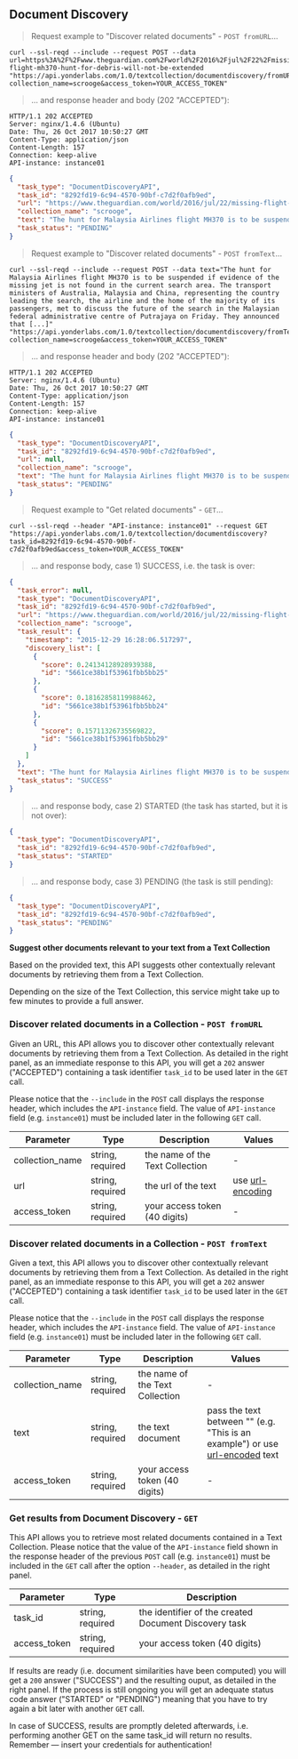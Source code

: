 ## Document Discovery 


> Request example to "Discover related documents" - `POST fromURL`...

```shell
curl --ssl-reqd --include --request POST --data url=https%3A%2F%2Fwww.theguardian.com%2Fworld%2F2016%2Fjul%2F22%2Fmissing-flight-mh370-hunt-for-debris-will-not-be-extended "https://api.yonderlabs.com/1.0/textcollection/documentdiscovery/fromURL?collection_name=scrooge&access_token=YOUR_ACCESS_TOKEN"
```

>... and response header and body (202 "ACCEPTED"):

```
HTTP/1.1 202 ACCEPTED
Server: nginx/1.4.6 (Ubuntu)
Date: Thu, 26 Oct 2017 10:50:27 GMT
Content-Type: application/json
Content-Length: 157
Connection: keep-alive
API-instance: instance01
```
```json
{
  "task_type": "DocumentDiscoveryAPI", 
  "task_id": "8292fd19-6c94-4570-90bf-c7d2f0afb9ed", 
  "url": "https://www.theguardian.com/world/2016/jul/22/missing-flight-mh370-hunt-for-debris-will-not-be-extended", 
  "collection_name": "scrooge", 
  "text": "The hunt for Malaysia Airlines flight MH370 is to be suspended if evidence of the missing jet is not found in the current search area. The transport ministers of Australia, Malaysia and China, representing the country leading the search, the airline and the home of the majority of its passengers, met to discuss the future of the search in the Malaysian federal administrative centre of Putrajaya on Friday. They announced that [...]", 
  "task_status": "PENDING"
}
```


> Request example to "Discover related documents" - `POST fromText`...

```shell
curl --ssl-reqd --include --request POST --data text="The hunt for Malaysia Airlines flight MH370 is to be suspended if evidence of the missing jet is not found in the current search area. The transport ministers of Australia, Malaysia and China, representing the country leading the search, the airline and the home of the majority of its passengers, met to discuss the future of the search in the Malaysian federal administrative centre of Putrajaya on Friday. They announced that [...]" "https://api.yonderlabs.com/1.0/textcollection/documentdiscovery/fromText?collection_name=scrooge&access_token=YOUR_ACCESS_TOKEN"
```

>... and response header and body (202 "ACCEPTED"):

```
HTTP/1.1 202 ACCEPTED
Server: nginx/1.4.6 (Ubuntu)
Date: Thu, 26 Oct 2017 10:50:27 GMT
Content-Type: application/json
Content-Length: 157
Connection: keep-alive
API-instance: instance01
```
```json
{
  "task_type": "DocumentDiscoveryAPI", 
  "task_id": "8292fd19-6c94-4570-90bf-c7d2f0afb9ed", 
  "url": null, 
  "collection_name": "scrooge", 
  "text": "The hunt for Malaysia Airlines flight MH370 is to be suspended if evidence of the missing jet is not found in the current search area. The transport ministers of Australia, Malaysia and China, representing the country leading the search, the airline and the home of the majority of its passengers, met to discuss the future of the search in the Malaysian federal administrative centre of Putrajaya on Friday. They announced that [...]", 
  "task_status": "PENDING"
}
```


> Request example to "Get related documents" - `GET`...

```shell
curl --ssl-reqd --header "API-instance: instance01" --request GET "https://api.yonderlabs.com/1.0/textcollection/documentdiscovery?task_id=8292fd19-6c94-4570-90bf-c7d2f0afb9ed&access_token=YOUR_ACCESS_TOKEN"
```

>... and response body, case 1) SUCCESS, i.e. the task is over:

```json
{
  "task_error": null, 
  "task_type": "DocumentDiscoveryAPI", 
  "task_id": "8292fd19-6c94-4570-90bf-c7d2f0afb9ed", 
  "url": "https://www.theguardian.com/world/2016/jul/22/missing-flight-mh370-hunt-for-debris-will-not-be-extended", 
  "collection_name": "scrooge", 
  "task_result": {
    "timestamp": "2015-12-29 16:28:06.517297", 
    "discovery_list": [
      {
        "score": 0.24134128928939388, 
        "id": "5661ce38b1f53961fbb5bb25"
      }, 
      {
        "score": 0.18162858119988462, 
        "id": "5661ce38b1f53961fbb5bb24"
      }, 
      {
        "score": 0.15711326735569822, 
        "id": "5661ce38b1f53961fbb5bb29"
      }
    ]
  }, 
  "text": "The hunt for Malaysia Airlines flight MH370 is to be suspended if evidence of the missing jet is not found in the current search area. The transport ministers of Australia, Malaysia and China, representing the country leading the search, the airline and the home of the majority of its passengers, met to discuss the future of the search in the Malaysian federal administrative centre of Putrajaya on Friday. They announced that [...]", 
  "task_status": "SUCCESS"
}
```

>... and response body, case 2) STARTED (the task has started, but it is not over):

```json
{
  "task_type": "DocumentDiscoveryAPI", 
  "task_id": "8292fd19-6c94-4570-90bf-c7d2f0afb9ed", 
  "task_status": "STARTED"
}
```

>... and response body, case 3) PENDING (the task is still pending):

```json
{
  "task_type": "DocumentDiscoveryAPI", 
  "task_id": "8292fd19-6c94-4570-90bf-c7d2f0afb9ed", 
  "task_status": "PENDING"
}
```


**Suggest other documents relevant to your text from a Text Collection**

Based on the provided text, this API suggests other contextually relevant documents by retrieving them from a Text Collection.

<aside class="notice">
Depending on the size of the Text Collection, this service might take up to few minutes to provide a full answer. 
</aside>


### Discover related documents in a Collection - `POST fromURL` 

Given an URL, this API allows you to discover other contextually relevant documents by retrieving them from a Text Collection.
As detailed in the right panel, as an immediate response to this API, you will get a `202` answer ("ACCEPTED") containing a task identifier `task_id` to be used later in the `GET` call. 

Please notice that the `--include` in the `POST` call displays the response header, which includes the `API-instance` field. The value of `API-instance` field (e.g. `instance01`) must be included later in the following `GET` call.

Parameter | Type | Description | Values |
--------- | ------- | ----------- | ------ |
collection_name | string, required | the name of the Text Collection  | - |
url | string, required |the url of the text | use [url-encoding](http://www.url-encode-decode.com/)|
access_token | string, required | your access token (40 digits) | - |

### Discover related documents in a Collection - `POST fromText` 

Given a text, this API allows you to discover other contextually relevant documents by retrieving them from a Text Collection.
As detailed in the right panel, as an immediate response to this API, you will get a `202` answer ("ACCEPTED") containing a task identifier `task_id` to be used later in the `GET` call.

Please notice that the `--include` in the `POST` call displays the response header, which includes the `API-instance` field. The value of `API-instance` field (e.g. `instance01`) must be included later in the following `GET` call.

Parameter | Type | Description | Values |
--------- | ------- | ----------- | ------ |
collection_name | string, required | the name of the Text Collection | - |
text | string, required |the text document | pass the text between "" (e.g. "This is an example") or use [url-encoded](http://www.url-encode-decode.com/) text|
access_token | string, required | your access token (40 digits) | - |

### Get results from Document Discovery - `GET` 

This API allows you to retrieve most related documents contained in a Text Collection.
Please notice that the value of the `API-instance` field shown in the response header of the previous `POST` call (e.g. `instance01`) must be included in the `GET` call after the option `--header`, as detailed in the right panel.


Parameter | Type | Description | 
--------- | ------- | ----------- | 
task_id | string, required | the identifier of the created Document Discovery task| 
access_token | string, required | your access token (40 digits) | 

If results are ready (i.e. document similarities have been computed) you will get a `200` answer ("SUCCESS") and the resulting ouput, as detailed in the right panel.
If the process is still ongoing you will get an adequate status code answer ("STARTED" or "PENDING") meaning that you have to try again a bit later with another `GET` call. 

<aside class="notice">
In case of SUCCESS, results are promptly deleted afterwards, i.e. performing another GET on the same task_id will return no results.
</aside>
<aside class="success">
Remember — insert your credentials for authentication!
</aside>
